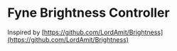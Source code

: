 # Fyne Brightness Controller

Inspired by [https://github.com/LordAmit/Brightness](https://github.com/LordAmit/Brightness)
